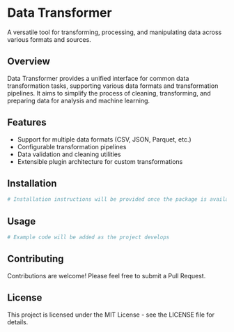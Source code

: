 # Data Transformer

A versatile tool for transforming, processing, and manipulating data across various formats and sources.

## Overview

Data Transformer provides a unified interface for common data transformation tasks, supporting various data formats and transformation pipelines. It aims to simplify the process of cleaning, transforming, and preparing data for analysis and machine learning.

## Features

- Support for multiple data formats (CSV, JSON, Parquet, etc.)
- Configurable transformation pipelines
- Data validation and cleaning utilities
- Extensible plugin architecture for custom transformations

## Installation

```bash
# Installation instructions will be provided once the package is available
```

## Usage

```python
# Example code will be added as the project develops
```

## Contributing

Contributions are welcome! Please feel free to submit a Pull Request.

## License

This project is licensed under the MIT License - see the LICENSE file for details.

